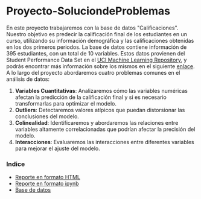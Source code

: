 # Proyecto-SoluciondeProblemas
En este proyecto trabajaremos con la base de datos "Calificaciones". Nuestro objetivo es predecir la calificación final de los estudiantes en un curso, utilizando su información demográfica y las calificaciones obtenidas en los dos primeros periodos.
La base de datos contiene información de 395 estudiantes, con un total de 10 variables. Estos datos provienen del Student Performance Data Set en el [UCI Machine Learning Repository](https://archive.ics.uci.edu/dataset/320/student+performance),
 y podrás encontrar más 
información sobre los mismos en el siguiente [enlace](http://www3.dsi.uminho.pt/pcortez/student.pdf).
A lo largo del proyecto abordaremos cuatro problemas comunes en el análisis de datos:

1. **Variables Cuantitativas**: Analizaremos cómo las variables numéricas afectan la predicción de la calificación final y si es necesario transformarlas para optimizar el modelo.<br>
2. **Outliers**: Detectaremos valores atípicos que puedan distorsionar las conclusiones del modelo.<br>
3. **Colinealidad**: Identificaremos y abordaremos las relaciones entre variables altamente correlacionadas que podrían afectar la precisión del modelo.<br>
4. **Interacciones**: Evaluaremos las interacciones entre diferentes variables para mejorar el ajuste del modelo.<br>


### Indice
- [Reporte en formato HTML](A1.5_641675.html)
- [Reporte en formato ipynb](A1.5_641675.ipynb)
- [Base de datos](Calificaciones.csv)
